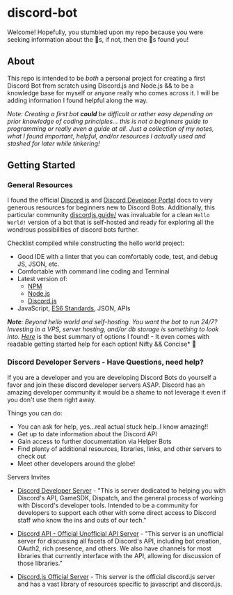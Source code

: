 # discord-bot
Welcome! Hopefully, you stumbled upon my repo because you were seeking information about the :robot:s, if not, 
then the :robot:s found you!

## About
This repo is intended to be *both* a personal project for creating a first Discord Bot from scratch using Discord.js and 
Node.js && to be a knowledge base for myself or anyone really who comes across it. I will be adding information I found
helpful along the way.

*Note: Creating a first bot **could** be difficult or rather easy depending on prior knowledge of coding principles...
this is not a beginners guide to programming or really even a guide at all. Just a collection of my notes, what I found 
important, helpful, and/or resources I actually used and stashed for later while tinkering!* 

## Getting Started

### General Resources
I found the official [Discord.js](https://discord.js.org/) and 
[Discord Developer Portal](https://discord.com/developers/docs/intro) 
docs to very generous resources for beginners new to Discord Bots. Additionally, this particular community
[discordjs.guide/](https://discordjs.guide/) was invaluable for a clean `Hello World!` version of a bot that is 
self-hosted and ready for exploring all the wondrous possibilities of discord bots further.

Checklist compiled while constructing the hello world project:

* Good IDE with a linter that you can comfortably code, test, and debug JS, JSON, etc. 
* Comfortable with command line coding and Terminal
* Latest version of: 
    - [NPM](https://www.npmjs.com/get-npm) 
    - [Node.js](https://nodejs.org/en/) 
    - [Discord.js](https://discord.js.org/)
* JavaScript, [ES6 Standards](https://www.w3schools.com/js/js_es6.asp), JSON, APIs
 
***Note**: Beyond hello world and self-hosting. You want the bot to run 24/7? Investing in a VPS, server hosting, and/or
db storage is something to look into. [Here](https://www.writebots.com/discord-bot-hosting/)* is the best summary of 
options I found! - It even comes with readable getting started help for each option! Nifty && Concise* :partying_face:


### Discord Developer Servers - Have Questions, need help?

If you are a developer and you are developing Discord Bots do yourself a favor and join these discord developer servers 
ASAP. Discord has an amazing developer community it would be a shame to not leverage it even if you don't use them 
right away. 

Things you can do:
 - You can ask for help, yes...real actual stuck help..I know amazing!! 
 - Get up to date information about the Discord API
 - Gain access to further documentation via Helper Bots
 - Find plenty of additional resources, libraries, links, and other servers to check out
 - Meet other developers around the globe!
 
 Servers Invites
 - [Discord Developer Server](https://discord.gg/discord-developers) - "This is server dedicated to helping you with 
 Discord's API, GameSDK, Dispatch, and the general process of working with Discord's developer tools. Intended to be a 
 community for developers to support each other with some direct access to Discord staff who know the ins and outs of 
 our tech."
 
 - [Discord API - Official Unofficial API Server](https://discord.gg/discord-api) - "This server is an unofficial server 
 for discussing all facets of Discord's API, including bot creation, OAuth2, rich presence, and others. We also have 
 channels for most libraries that currently interface with the API, allowing for discussion of those libraries."
 
 - [Discord.js Official Server](https://discord.gg/bRCvFy9) - This server is the official discord.js server and has a
 vast library of resources specific to javascript and discord.js.






